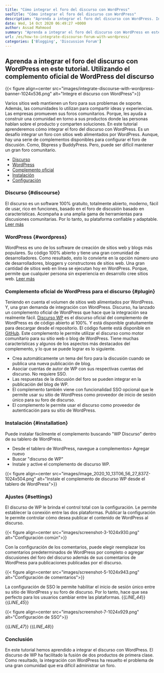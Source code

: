 ```yaml
---
title: "Cómo integrar el foro del discurso con WordPress" 
seoTitle: "Cómo integrar el foro del discurso con WordPress" 
description: "Aprenda a integrar el foro del discurso con WordPress. Instalación y configuración del complemento oficial del discurso para WordPress." 
date: Wed, 14 Oct 2020 06:49:27 +0000
author: Assad Mahmood
summary: "Aprenda a integrar el foro del discurso con WordPress en este tutorial. Utilizando el complemento oficial de WordPress del discurso" 
url: /es/how-to-integrate-discourse-forum-with-wordpress/
categories: ['Blogging', 'Discussion Forum']
---
```


## Aprenda a integrar el foro del discurso con WordPress en este tutorial. Utilizando el complemento oficial de WordPress del discurso

{{< figure align=center src="images/integrate-discourse-with-wordpress-banner-1024x536.png" alt="Integre el discurso con WordPress">}}

Varios sitios web mantienen un foro para sus problemas de soporte. Además, las comunidades lo utilizan para compartir ideas y experiencias. Las empresas promueven sus foros comunitarios. Porque, les ayuda a construir una comunidad en torno a sus productos donde las personas hablan sobre el producto y comparten soluciones. En este tutorial aprenderemos cómo integrar el foro del discurso con WordPress.
Es un desafío integrar un foro con sitios web alimentados por WordPress. Aunque, hay una serie de complementos disponibles para configurar el foro de discusión. Como, Bbpress y BuddyPress. Pero, puede ser difícil mantener un gran foro comunitario.
  * [Discurso][1]
  * [WordPress][2]
  * [Complemento oficial][3]
  * [Instalación][4]
  * [Configuración][5]


### Discurso {#discourse}

El discurso es un software 100% gratuito, totalmente abierto, moderno, fácil de usar, rico en funciones, basado en el foro de discusión basado en características. Acompaña a una amplia gama de herramientas para discusiones comunitarias. Por lo tanto, su plataforma confiable y adaptable. [Leer más][6]


### WordPress {#wordpress}

WordPress es uno de los software de creación de sitios web y blogs más populares. Su código 100% abierto y tiene una gran comunidad de desarrolladores. Como resultado, esto lo convierte en la opción número uno de desarrolladores, bloggers y constructores de sitios web. Una gran cantidad de sitios web en línea se ejecutan hoy en WordPress. Porque, permite que cualquier persona sin experiencia en desarrollo cree sitios web. [Leer más][7]


### Complemento oficial de WordPress para el discurso {#plugin}

Teniendo en cuenta el volumen de sitios web alimentados por WordPress. Y, una gran demanda de integración con WordPress. Discurso, ha lanzado un complemento oficial de WordPress que hace que la integración sea realmente fácil.
[Discurso WP][8] es el discurso oficial del complemento de WordPress es de código abierto al 100%. Y está disponible gratuitamente para descargar desde el repositorio. El código fuente está disponible en [GitHub][9].
Este complemento le permite utilizar el discurso como motor comunitario para su sitio web o blog de WordPress. Tiene muchas características y algunos de los aspectos más destacados del complemento, y lo que se puede lograr es lo siguiente.
  * Crea automáticamente un tema del foro para la discusión cuando se publica una nueva publicación de blog.
  * Asociar cuentas de autor de WP con sus respectivas cuentas del discurso. No requiere SSO.
  * Las respuestas de la discusión del foro se pueden integrar en la publicación del blog de WP.
  * El complemento también viene con funcionalidad SSO opcional que le permite usar su sitio de WordPress como proveedor de inicio de sesión único para su foro de discurso.
  * El complemento le permite usar el discurso como proveedor de autenticación para su sitio de WordPress.


### Instalación {#installation}

Puede instalar fácilmente el complemento buscando "WP Discurso" dentro de su tablero de WordPress.
  * Desde el tablero de WordPress, navegue a complementos> Agregar nuevo
  * Buscar "discurso de WP"
  * Instale y active el complemento de discurso WP.

{{< figure align=center src="images/image_2020_10_13T06_56_27_837Z-1024x504.png" alt="Instale el complemento de discurso WP desde el tablero de WordPress">}}



### Ajustes {#settings}

El discurso de WP le brinda el control total con la configuración. Le permite establecer la conexión entre las dos plataformas. Publicar la configuración le permite controlar cómo desea publicar el contenido de WordPress al discurso.

{{< figure align=center src="images/screenshot-3-1024x930.png" alt="Configuración común">}}

Con la configuración de los comentarios, puede elegir reemplazar los comentarios predeterminados de WordPress por completo o agregar discusiones del foro del discurso además de sus comentarios de WordPress para publicaciones publicadas por el discurso.

{{< figure align=center src="images/screenshot-5-1024x943.png" alt="Configuración de comentarios">}}

La configuración de SSO le permite habilitar el inicio de sesión único entre su sitio de WordPress y su foro de discurso. Por lo tanto, hace que sea perfecto para los usuarios cambiar entre las plataformas.
{{_LINE_44_}}
{{_LINE_45_}}

{{< figure align=center src="images/screenshot-7-1024x929.png" alt="Configuración de SSO">}}

{{_LINE_47_}}
{{_LINE_48_}}

### Conclusión
En este tutorial hemos aprendido a integrar el discurso con WordPress. El discurso de WP ha facilitado la fusión de dos productos de primera clase. Como resultado, la integración con WordPress ha resuelto el problema de una gran comunidad que era difícil administrar un foro.



 [1]: #discourse
 [2]: #wordpress
 [3]: #plugin
 [4]: #installation
 [5]: #settings
 [6]: https://products.containerize.com/discussion-forum/discourse
 [7]: https://products.containerize.com/blogging/wordpress
 [8]: https://wordpress.org/plugins/wp-discourse/
 [9]: https://github.com/discourse/wp-discourse
